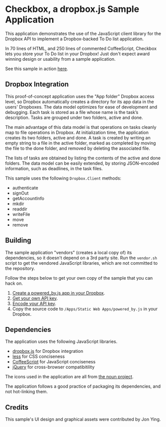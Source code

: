 
# Checkbox, a dropbox.js Sample Application

This application demonstrates the use of the JavaScript client library for the
Dropbox API to implement a Dropbox-backed To Do list application.

In 70 lines of HTML, and 250 lines of commented CoffeeScript, Checkbox lets you
store your To Do list in your Dropbox! Just don't expect award winning design
or usability from a sample application.

See this sample in action
[here](https://dl-web.dropbox.com/spa/pjlfdak1tmznswp/checkbox.js/public/index.html).


## Dropbox Integration

This proof-of-concept application uses the "App folder" Dropbox access level,
so Dropbox automatically creates a directory for its app data in the users'
Dropboxes. The data model optimizes for ease of development and debugging.
Each task is stored as a file whose name is the task’s description. Tasks are
grouped under two folders, active and done.

The main advantage of this data model is that operations on tasks cleanly map
to file operations in Dropbox. At initialization time, the application creates
its two folders, active and done. A task is created by writing an empty string
to a file in the active folder, marked as completed by moving the file to the
done folder, and removed by deleting the associated file.

The lists of tasks are obtained by listing the contents of the active and done
folders. The data model can be easily extended, by storing JSON-encoded
information, such as deadlines, in the task files.

This sample uses the following `Dropbox.Client` methods:

* authenticate
* signOut
* getAccountInfo
* mkdir
* readdir
* writeFile
* move
* remove


## Building

The sample application "vendors" (creates a local copy of) its dependencies, so
it doesn't depend on a 3rd party site. Run the `vendor.sh` script to get the
vendored JavaScript libraries, which are not committed to the repository.

Follow the steps below to get your own copy of the sample that you can hack on.

1. [Create a powered_by.js app in your Dropbox](https://dl-web.dropbox.com/spa/pjlfdak1tmznswp/powered_by.js/public/index.html).
1. [Get your own API key](https://www.dropbox.com/developers/apps).
1. [Encode your API key](https://dl-web.dropbox.com/spa/pjlfdak1tmznswp/api_keys.js/public/index.html).
1. Copy the source code to `/Apps/Static Web Apps/powered_by.js` in your
   Dropbox.


## Dependencies

The application uses the following JavaScript libraries.

* [dropbox.js](https://github.com/dropbox/dropbox-js) for Dropbox integration
* [less](http://lesscss.org/) for CSS conciseness
* [CoffeeScript](http://coffeescript.org/) for JavaScript conciseness
* [jQuery](http://jquery.com/) for cross-browser compatibitility

The icons used in the application are all from
[the noun project](http://thenounproject.com/).

The application follows a good practice of packaging its dependencies, and not
hot-linking them.


## Credits

This sample's UI design and graphical assets were contributed by Jon Ying.
